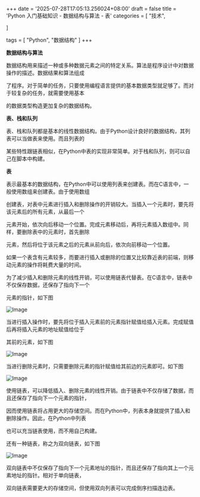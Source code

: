 +++
date = '2025-07-28T17:05:13.256024+08:00'
draft = false
title = 'Python 入门基础知识 - 数据结构与算法 - 表'
categories = [
    "技术",

]

tags = [
    "Python",
    "数据结构"
]
+++

**数据结构与算法**

数据结构用来描述一种或多种数据元素之间的特定关系。算法是程序设计中对数据操作的描述。数据结果和算法组成

了程序。对于简单的任务，只要使用编程语言提供的基本数据类型就足够了。而对于较复杂的任务，就需要使用基本

的数据类型构造更加复杂的数据结构。

**表、栈和队列**

表、栈和队列都是基本的线性数据结构。由于Python设计良好的数据结构，其列表可以当做表来使用。而且列表的

某些特性跟链表相似，在Python中表的实现非常简单。对于栈和队列，则可以自己在脚本中构建。

**表**

表示最基本的数据结构，在Python中可以使用列表来创建表。而在C语言中，一般使用数组来创建表。由于使用数组

创建表，对表中元素进行插入和删除操作的开销较大。当插入一个元素时，要先将该元素后的所有元素，从最后一个

元素开始，依次向后移动一个位置。完成元素移动后，再将元素插入数组中。同样，要删除表中的元素时，首先删除

元素，然后将位于该元素之后的元素从前向后，依次向前移动一个位置。

如果一个表含有元素较多，而要进行插入或删除的位置又比较靠近表的前端，则移动元素的操作将耗费大量的时间。

为了减少插入和删除元素的线性开销，可以使用链表代替表。在C语言中，链表中不仅保存数据，还保存了指向下一个

元素的指针，如下图

![Image](https://cdn.xiaorongmao.com/up/101-1.png)

当进行插入操作时，要先将位于插入元素前的元素指针赋值给插入元素。完成赋值后再将插入元素的地址赋值给位于

其前的元素，如下图

![Image](https://cdn.xiaorongmao.com/up/101-2.png)

当进行删除元素时，只需要删除元素的指针赋值给其前边的元素即可。如下图

![Image](https://cdn.xiaorongmao.com/up/101-3.png)

使用链表，可以降低插入、删除元素的线性开销。由于链表中不仅存储了数据，而且还保存了指向下一个元素的指针，

因而使用链表将占用更大的存储空间。而在Python中，列表本身就提供了插入和删除操作。因此，在Python中列表

也可以充当链表使用，而不用自己构建。

还有一种链表，称之为双向链表，如下图

![Image](https://cdn.xiaorongmao.com/up/101-4.png)

双向链表中不仅保存了指向下一个元素地址的指针，而且还保存了指向其上一个元素地址的指针。相对于单向链表，

双向链表需要更大的存储空间，但使用双向列表可以完成倒序扫描连边表。
